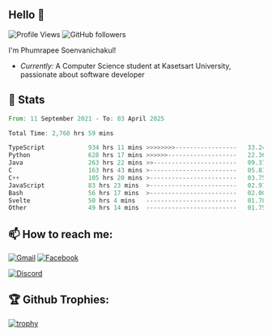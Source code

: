 
<h2>Hello 👋</h2> 

![Profile Views](https://komarev.com/ghpvc/?username=Homiez09&label=Profile%20views&color=0e75b6&style=flat)
![GitHub followers](https://img.shields.io/github/followers/HomieZ09.svg?style=social&label=Follow)


I'm Phumrapee Soenvanichakul!

- <i>Currently:</i> A Computer Science student at Kasetsart University, passionate about software developer

<h2>👀 Stats</h2>

<!--START_SECTION:waka-->

```rust
From: 11 September 2021 - To: 03 April 2025

Total Time: 2,760 hrs 59 mins

TypeScript            934 hrs 11 mins >>>>>>>>-----------------   33.24 %
Python                628 hrs 17 mins >>>>>>-------------------   22.36 %
Java                  263 hrs 22 mins >>-----------------------   09.37 %
C                     163 hrs 43 mins >------------------------   05.83 %
C++                   105 hrs 20 mins >------------------------   03.75 %
JavaScript            83 hrs 23 mins  >------------------------   02.97 %
Bash                  56 hrs 17 mins  >------------------------   02.00 %
Svelte                50 hrs 4 mins   -------------------------   01.78 %
Other                 49 hrs 14 mins  -------------------------   01.75 %
```

<!--END_SECTION:waka-->

<h2>📫 How to reach me:</h2>

<a href="mailto:phumrapeesoen1@gmail.com">![Gmail](https://img.shields.io/badge/Gmail-D14836?style=for-the-badge&logo=gmail&logoColor=white)</a> 
<a href="https://web.facebook.com/phumrapee.soenvanichakul.3/">![Facebook](https://img.shields.io/badge/Facebook-4267B2?style=for-the-badge&logo=facebook&logoColor=white)</a>

<a href="https://discord.gg/EWnAEUtFVm">![Discord](https://discord.c99.nl/widget/theme-1/297740667784921089.png)</a> 

<h2>🏆 Github Trophies:</h2>

[![trophy](https://github-profile-trophy.vercel.app/?username=Homiez09&theme=discord&row=1)](https://github.com/ryo-ma/github-profile-trophy)
